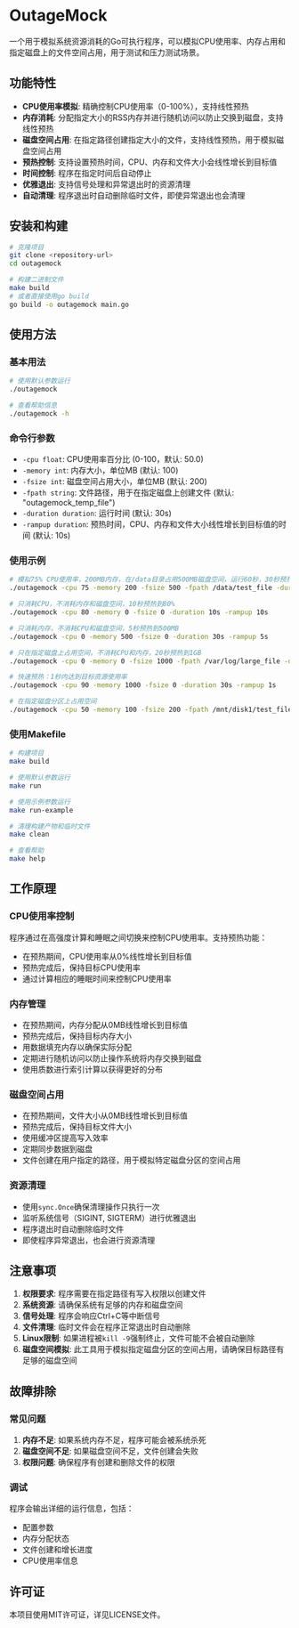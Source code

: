 # OutageMock

一个用于模拟系统资源消耗的Go可执行程序，可以模拟CPU使用率、内存占用和指定磁盘上的文件空间占用，用于测试和压力测试场景。

## 功能特性

- **CPU使用率模拟**: 精确控制CPU使用率（0-100%），支持线性预热
- **内存消耗**: 分配指定大小的RSS内存并进行随机访问以防止交换到磁盘，支持线性预热
- **磁盘空间占用**: 在指定路径创建指定大小的文件，支持线性预热，用于模拟磁盘空间占用
- **预热控制**: 支持设置预热时间，CPU、内存和文件大小会线性增长到目标值
- **时间控制**: 程序在指定时间后自动停止
- **优雅退出**: 支持信号处理和异常退出时的资源清理
- **自动清理**: 程序退出时自动删除临时文件，即使异常退出也会清理

## 安装和构建

```bash
# 克隆项目
git clone <repository-url>
cd outagemock

# 构建二进制文件
make build
# 或者直接使用go build
go build -o outagemock main.go
```

## 使用方法

### 基本用法

```bash
# 使用默认参数运行
./outagemock

# 查看帮助信息
./outagemock -h
```

### 命令行参数

- `-cpu float`: CPU使用率百分比 (0-100，默认: 50.0)
- `-memory int`: 内存大小，单位MB (默认: 100)
- `-fsize int`: 磁盘空间占用大小，单位MB (默认: 200)
- `-fpath string`: 文件路径，用于在指定磁盘上创建文件 (默认: "outagemock_temp_file")
- `-duration duration`: 运行时间 (默认: 30s)
- `-rampup duration`: 预热时间，CPU、内存和文件大小线性增长到目标值的时间 (默认: 10s)

### 使用示例

```bash
# 模拟75% CPU使用率，200MB内存，在/data目录占用500MB磁盘空间，运行60秒，30秒预热
./outagemock -cpu 75 -memory 200 -fsize 500 -fpath /data/test_file -duration 60s -rampup 30s

# 只消耗CPU，不消耗内存和磁盘空间，10秒预热到80%
./outagemock -cpu 80 -memory 0 -fsize 0 -duration 10s -rampup 10s

# 只消耗内存，不消耗CPU和磁盘空间，5秒预热到500MB
./outagemock -cpu 0 -memory 500 -fsize 0 -duration 30s -rampup 5s

# 只在指定磁盘上占用空间，不消耗CPU和内存，20秒预热到1GB
./outagemock -cpu 0 -memory 0 -fsize 1000 -fpath /var/log/large_file -duration 60s -rampup 20s

# 快速预热：1秒内达到目标资源使用率
./outagemock -cpu 90 -memory 1000 -fsize 0 -duration 30s -rampup 1s

# 在指定磁盘分区上占用空间
./outagemock -cpu 50 -memory 100 -fsize 200 -fpath /mnt/disk1/test_file -duration 30s -rampup 5s
```

### 使用Makefile

```bash
# 构建项目
make build

# 使用默认参数运行
make run

# 使用示例参数运行
make run-example

# 清理构建产物和临时文件
make clean

# 查看帮助
make help
```

## 工作原理

### CPU使用率控制
程序通过在高强度计算和睡眠之间切换来控制CPU使用率。支持预热功能：
- 在预热期间，CPU使用率从0%线性增长到目标值
- 预热完成后，保持目标CPU使用率
- 通过计算相应的睡眠时间来控制CPU使用率

### 内存管理
- 在预热期间，内存分配从0MB线性增长到目标值
- 预热完成后，保持目标内存大小
- 用数据填充内存以确保实际分配
- 定期进行随机访问以防止操作系统将内存交换到磁盘
- 使用质数进行索引计算以获得更好的分布

### 磁盘空间占用
- 在预热期间，文件大小从0MB线性增长到目标值
- 预热完成后，保持目标文件大小
- 使用缓冲区提高写入效率
- 定期同步数据到磁盘
- 文件创建在用户指定的路径，用于模拟特定磁盘分区的空间占用

### 资源清理
- 使用`sync.Once`确保清理操作只执行一次
- 监听系统信号（SIGINT, SIGTERM）进行优雅退出
- 程序退出时自动删除临时文件
- 即使程序异常退出，也会进行资源清理

## 注意事项

1. **权限要求**: 程序需要在指定路径有写入权限以创建文件
2. **系统资源**: 请确保系统有足够的内存和磁盘空间
3. **信号处理**: 程序会响应Ctrl+C等中断信号
4. **文件清理**: 临时文件会在程序正常退出时自动删除
5. **Linux限制**: 如果进程被`kill -9`强制终止，文件可能不会被自动删除
6. **磁盘空间模拟**: 此工具用于模拟指定磁盘分区的空间占用，请确保目标路径有足够的磁盘空间

## 故障排除

### 常见问题

1. **内存不足**: 如果系统内存不足，程序可能会被系统杀死
2. **磁盘空间不足**: 如果磁盘空间不足，文件创建会失败
3. **权限问题**: 确保程序有创建和删除文件的权限

### 调试

程序会输出详细的运行信息，包括：
- 配置参数
- 内存分配状态
- 文件创建和增长进度
- CPU使用率信息

## 许可证

本项目使用MIT许可证，详见LICENSE文件。
